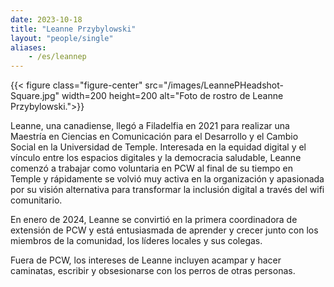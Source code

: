 ```yaml
---
date: 2023-10-18
title: "Leanne Przybylowski"
layout: "people/single"
aliases:
    - /es/leannep
---
```


{{< figure class="figure-center" src="/images/LeannePHeadshot-Square.jpg" width=200 height=200 alt="Foto de rostro de Leanne Przybylowski.">}}  

Leanne, una canadiense, llegó a Filadelfia en 2021 para realizar una Maestría en Ciencias en Comunicación para el Desarrollo y el Cambio Social en la Universidad de Temple. Interesada en la equidad digital y el vínculo entre los espacios digitales y la democracia saludable, Leanne comenzó a trabajar como voluntaria en PCW al final de su tiempo en Temple y rápidamente se volvió muy activa en la organización y apasionada por su visión alternativa para transformar la inclusión digital a través del wifi comunitario.  

En enero de 2024, Leanne se convirtió en la primera coordinadora de extensión de PCW y está entusiasmada de aprender y crecer junto con los miembros de la comunidad, los líderes locales y sus colegas.  

Fuera de PCW, los intereses de Leanne incluyen acampar y hacer caminatas, escribir y obsesionarse con los perros de otras personas.  
